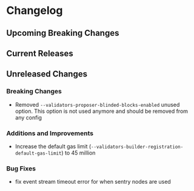 # Changelog

## Upcoming Breaking Changes

## Current Releases

## Unreleased Changes

### Breaking Changes
- Removed `--validators-proposer-blinded-blocks-enabled` unused option. This option is not used anymore and should be removed from any config

### Additions and Improvements
- Increase the default gas limit (`--validators-builder-registration-default-gas-limit`) to 45 million

### Bug Fixes
- fix event stream timeout error for when sentry nodes are used